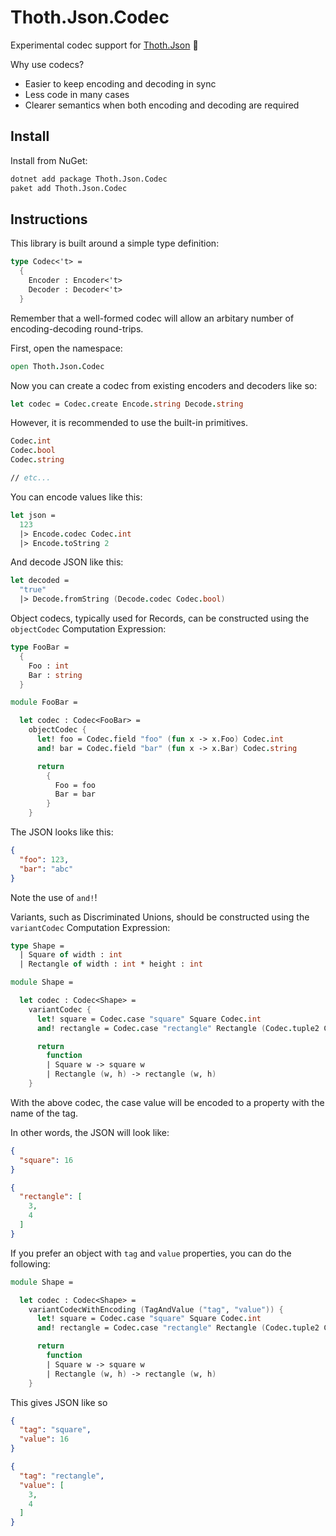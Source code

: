# Thoth.Json.Codec

Experimental codec support for [Thoth.Json](https://github.com/thoth-org/Thoth.Json) 🧪

Why use codecs?

 * Easier to keep encoding and decoding in sync
 * Less code in many cases
 * Clearer semantics when both encoding and decoding are required

## Install

Install from NuGet:

```bash
dotnet add package Thoth.Json.Codec
paket add Thoth.Json.Codec
```

## Instructions

This library is built around a simple type definition:

```fsharp
type Codec<'t> =
  {
    Encoder : Encoder<'t>
    Decoder : Decoder<'t>
  }
```

Remember that a well-formed codec will allow an arbitary number of encoding-decoding round-trips.

First, open the namespace:

```fsharp
open Thoth.Json.Codec
```

Now you can create a codec from existing encoders and decoders like so:

```fsharp
let codec = Codec.create Encode.string Decode.string
```

However, it is recommended to use the built-in primitives.

```fsharp
Codec.int
Codec.bool
Codec.string

// etc...
```

You can encode values like this:

```fsharp
let json =
  123
  |> Encode.codec Codec.int
  |> Encode.toString 2
```

And decode JSON like this:

```fsharp
let decoded =
  "true"
  |> Decode.fromString (Decode.codec Codec.bool)
```

Object codecs, typically used for Records, can be constructed using the `objectCodec` Computation Expression:

```fsharp
type FooBar =
  {
    Foo : int
    Bar : string
  }

module FooBar =

  let codec : Codec<FooBar> =
    objectCodec {
      let! foo = Codec.field "foo" (fun x -> x.Foo) Codec.int
      and! bar = Codec.field "bar" (fun x -> x.Bar) Codec.string

      return
        {
          Foo = foo
          Bar = bar
        }
    }
```

The JSON looks like this:

```json
{
  "foo": 123,
  "bar": "abc"
}
```

Note the use of `and!`!

Variants, such as Discriminated Unions, should be constructed using the `variantCodec` Computation Expression:

```fsharp
type Shape =
  | Square of width : int
  | Rectangle of width : int * height : int

module Shape =

  let codec : Codec<Shape> =
    variantCodec {
      let! square = Codec.case "square" Square Codec.int
      and! rectangle = Codec.case "rectangle" Rectangle (Codec.tuple2 Codec.int Codec.int)

      return
        function
        | Square w -> square w
        | Rectangle (w, h) -> rectangle (w, h)
    }
```

With the above codec, the case value will be encoded to a property with the name of the tag.

In other words, the JSON will look like:

```json
{
  "square": 16
}
```

```json
{
  "rectangle": [
    3,
    4
  ]
}
```

If you prefer an object with `tag` and `value` properties, you can do the following:

```fsharp
module Shape =

  let codec : Codec<Shape> =
    variantCodecWithEncoding (TagAndValue ("tag", "value")) {
      let! square = Codec.case "square" Square Codec.int
      and! rectangle = Codec.case "rectangle" Rectangle (Codec.tuple2 Codec.int Codec.int)

      return
        function
        | Square w -> square w
        | Rectangle (w, h) -> rectangle (w, h)
    }
```

This gives JSON like so

```json
{
  "tag": "square",
  "value": 16
}
```

```json
{
  "tag": "rectangle",
  "value": [
    3,
    4
  ]
}
```
